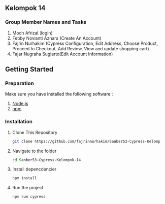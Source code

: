 ## Kelompok 14

### Group Member Names and Tasks

1. Moch Afrizal (login)
2. Febby Novianti Azhara (Create An Account)
3. Fajrin Nurhakim (Cypress Configuration, Edit Address, Choose Product, Proceed to Checkout, Add Review, View and update shopping cart)
4. Fajar Nugraha Sugiarto(Edit Account Information)

## Getting Started

### Preparation

Make sure you have installed the following software :

1. [Node.js](https://nodejs.org/)
2. [npm](https://www.npmjs.com/)

### Installation

1. Clone This Repository

    ```bash
    git clone https://github.com/fajrinnurhakim/Sanber53-Cypress-Kelompok-14.git

    ```

2. Navigate to the folder

    ```bash
    cd Sanber53-Cypress-Kelompok-14

    ```

3. Install depencdencier

    ```bash
    npm install

    ```

4. Run the project
    ```bash
    npm run cypress
    ```
